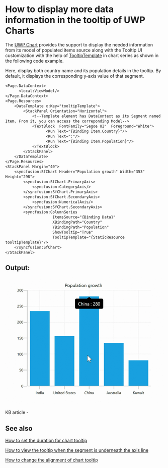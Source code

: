 # How to display more data information in the tooltip of UWP Charts

The [UWP Chart](https://www.syncfusion.com/uwp-ui-controls/charts) provides the support to display the needed information from its model of populated items source along with the Tooltip UI customization with the help of [TooltipTemplate](https://help.syncfusion.com/cr/uwp/Syncfusion.UI.Xaml.Charts.ChartSeriesBase.html#Syncfusion_UI_Xaml_Charts_ChartSeriesBase_TooltipTemplate) in chart series as shown in the following code example.

Here, display both country name and its population details in the tooltip. By default, it displays the corresponding y-axis value of that segment.

```
<Page.DataContext>
      <local:ViewModel/>
</Page.DataContext>
<Page.Resources>
    <DataTemplate x:Key="tooltipTemplate">
        <StackPanel Orientation="Horizontal">
            <!--Template element has DataContext as its Segment named Item. From it, you can access the correponding Model-->
            <TextBlock  FontFamily="Segoe UI"  Foreground="White">
                  <Run Text="{Binding Item.Country}"/>
                  <Run Text=":"/>  
                  <Run Text="{Binding Item.Population}"/>
            </TextBlock>
        </StackPanel>
    </DataTemplate>
</Page.Resources>
<StackPanel Margin="40">
    <syncfusion:SfChart Header="Population growth" Width="353" Height="298">
        <syncfusion:SfChart.PrimaryAxis>
            <syncfusion:CategoryAxis/>
        </syncfusion:SfChart.PrimaryAxis>
        <syncfusion:SfChart.SecondaryAxis>
            <syncfusion:NumericalAxis/>
        </syncfusion:SfChart.SecondaryAxis>
        <syncfusion:ColumnSeries 
                     ItemsSource="{Binding Data}"
                     XBindingPath="Country"
                     YBindingPath="Population"
                     ShowTooltip="True"
                     TooltipTemplate="{StaticResource tooltipTemplate}"/>
    </syncfusion:SfChart>
</StackPanel>
```

## Output:

![Tooltip with more data in UWP chart](https://github.com/SyncfusionExamples/How-to-display-more-data-information-in-the-tooltip-of-UWP-Charts/blob/main/UWP_Chart_Tooltip_Customization.gif)

KB article - [](https://www.syncfusion.com/kb/12482/how-to-display-more-data-in-the-tooltip-of-uwp-charts)

## See also

[How to set the duration for chart tooltip](https://www.syncfusion.com/kb/6161/how-to-set-the-duration-for-chart-tooltip)

[How to view the tooltip when the segment is underneath the axis line](https://www.syncfusion.com/kb/6151/how-to-view-the-tooltip-when-segment-is-underneath-the-axis-line)

[How to change the alignment of chart tooltip](https://help.syncfusion.com/uwp/charts/interactive-features#aligning-the-tooltip)
